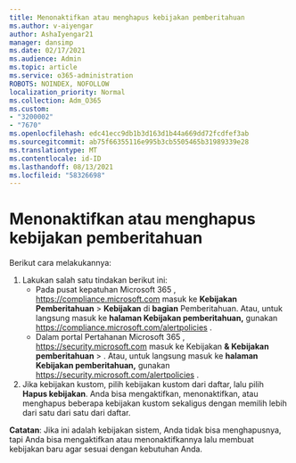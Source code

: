 ```yaml
---
title: Menonaktifkan atau menghapus kebijakan pemberitahuan
ms.author: v-aiyengar
author: AshaIyengar21
manager: dansimp
ms.date: 02/17/2021
ms.audience: Admin
ms.topic: article
ms.service: o365-administration
ROBOTS: NOINDEX, NOFOLLOW
localization_priority: Normal
ms.collection: Adm_O365
ms.custom:
- "3200002"
- "7670"
ms.openlocfilehash: edc41ecc9db1b3d163d1b44a669dd72fcdfef3ab
ms.sourcegitcommit: ab75f66355116e995b3cb5505465b31989339e28
ms.translationtype: MT
ms.contentlocale: id-ID
ms.lasthandoff: 08/13/2021
ms.locfileid: "58326698"
---
```

# <a name="turn-off-or-delete-alert-policies"></a>Menonaktifkan atau menghapus kebijakan pemberitahuan

Berikut cara melakukannya:

1. Lakukan salah satu tindakan berikut ini:
   - Pada pusat kepatuhan Microsoft 365 , <https://compliance.microsoft.com> masuk ke **Kebijakan Pemberitahuan** \> **Kebijakan** di **bagian** Pemberitahuan. Atau, untuk langsung masuk ke **halaman Kebijakan pemberitahuan,** gunakan <https://compliance.microsoft.com/alertpolicies> .
   - Dalam portal Pertahanan Microsoft 365 , <https://security.microsoft.com> masuk ke Kebijakan **& Kebijakan pemberitahuan** \> . Atau, untuk langsung masuk ke **halaman Kebijakan pemberitahuan,** gunakan <https://security.microsoft.com/alertpolicies> .
2. Jika kebijakan kustom, pilih kebijakan kustom dari daftar, lalu pilih **Hapus kebijakan**. Anda bisa mengaktifkan, menonaktifkan, atau menghapus beberapa kebijakan kustom sekaligus dengan memilih lebih dari satu dari satu dari daftar.

**Catatan**: Jika ini adalah kebijakan sistem, Anda tidak bisa menghapusnya, tapi Anda bisa mengaktifkan atau menonaktifkannya lalu membuat kebijakan baru agar sesuai dengan kebutuhan Anda.
